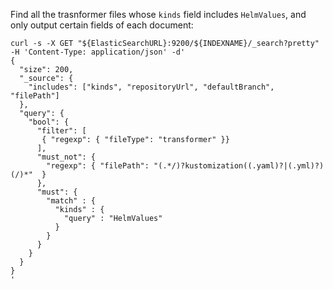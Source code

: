 Find all the trasnformer files whose `kinds` field includes `HelmValues`, and
only output certain fields of each document:
```
curl -s -X GET "${ElasticSearchURL}:9200/${INDEXNAME}/_search?pretty" -H 'Content-Type: application/json' -d'
{
  "size": 200,
  "_source": {
    "includes": ["kinds", "repositoryUrl", "defaultBranch", "filePath"]
  },
  "query": {
    "bool": {
      "filter": [
       { "regexp": { "fileType": "transformer" }}
      ],
      "must_not": {
        "regexp": { "filePath": "(.*/)?kustomization((.yaml)?|(.yml)?)(/)*"  }
      },
      "must": {
        "match" : {
          "kinds" : {
            "query" : "HelmValues"
          }
        }
      }
    }
  }
}
'
```